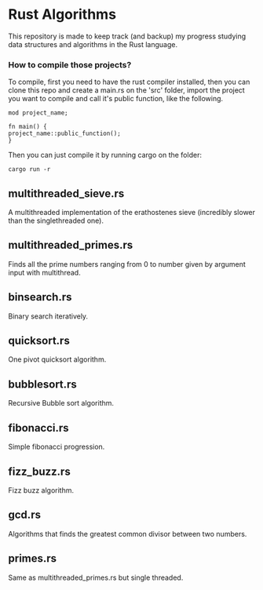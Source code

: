 # Rust Algorithms

This repository is made to keep track (and backup) my progress studying data structures and algorithms in the Rust language.

### How to compile those projects?

To compile, first you need to have the rust compiler installed, then you can clone this repo and create a main.rs on the 'src' folder, import the project you want to compile and call it's public function, like the following.

    mod project_name;

    fn main() {
    project_name::public_function();
    }

Then you can just compile it by running cargo on the folder:

    cargo run -r

## multithreaded_sieve.rs

A multithreaded implementation of the erathostenes sieve (incredibly slower than the singlethreaded one).

## multithreaded_primes.rs

Finds all the prime numbers ranging from 0 to number given by argument input with multithread.

## binsearch.rs

Binary search iteratively.

## quicksort.rs

One pivot quicksort algorithm.

## bubblesort.rs

Recursive Bubble sort algorithm.

## fibonacci.rs

Simple fibonacci progression.

## fizz_buzz.rs

Fizz buzz algorithm.

## gcd.rs

Algorithms that finds the greatest common divisor between two numbers.

## primes.rs

Same as multithreaded_primes.rs but single threaded.

